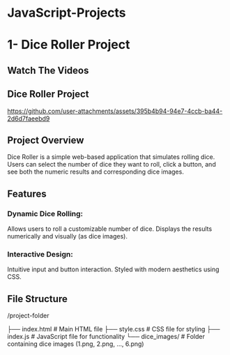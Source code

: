 # JavaScript-Projects

# 1- Dice Roller Project

## Watch The Videos

## Dice Roller Project 

https://github.com/user-attachments/assets/395b4b94-94e7-4ccb-ba44-2d6d7faeebd9
## Project Overview
Dice Roller is a simple web-based application that simulates rolling dice. Users can select the number of dice they want to roll, click a button, and see both the numeric results and corresponding dice images.
## Features
### Dynamic Dice Rolling:

Allows users to roll a customizable number of dice.
Displays the results numerically and visually (as dice images).
### Interactive Design:

Intuitive input and button interaction.
Styled with modern aesthetics using CSS.

## File Structure

/project-folder

├── index.html      # Main HTML file
├── style.css       # CSS file for styling
├── index.js        # JavaScript file for functionality
└── dice_images/    # Folder containing dice images (1.png, 2.png, ..., 6.png)


